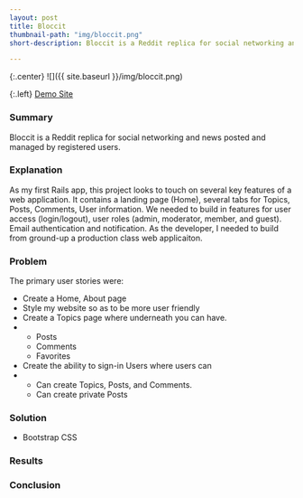 ```yaml
---
layout: post
title: Bloccit
thumbnail-path: "img/bloccit.png"
short-description: Bloccit is a Reddit replica for social networking and news posted and managed by registered users.

---
```


{:.center}
![]({{ site.baseurl }}/img/bloccit.png)

{:.left}
[Demo Site](http://bloccit-noel123iamme.heroku.com)

### Summary

Bloccit is a Reddit replica for social networking and news posted and managed by registered users.

### Explanation

As my first Rails app, this project looks to touch on several key features of a web application.  It contains a landing page (Home), several tabs for Topics, Posts, Comments, User information.  We needed to build in features for user access (login/logout), user roles (admin, moderator, member, and guest).  Email authentication and notification.  As the developer, I needed to build from ground-up a production class web applicaiton.

### Problem

The primary user stories were:
<ul>
  <li>Create a Home, About page</li>
  <li>Style my website so as to be more user friendly</li>
  <li>Create a Topics page where underneath you can have.</li>
  <li><ul>
    <li>Posts</li>
    <li>Comments</li>
    <li>Favorites</li>
  </ul></li>
  <li>Create the ability to sign-in Users where users can</li>
  <li><ul>
    <li>Can create Topics, Posts, and Comments.</li>
    <li>Can create private Posts</li>
  </ul></li>
</ul>

### Solution

* Bootstrap CSS

### Results



### Conclusion

